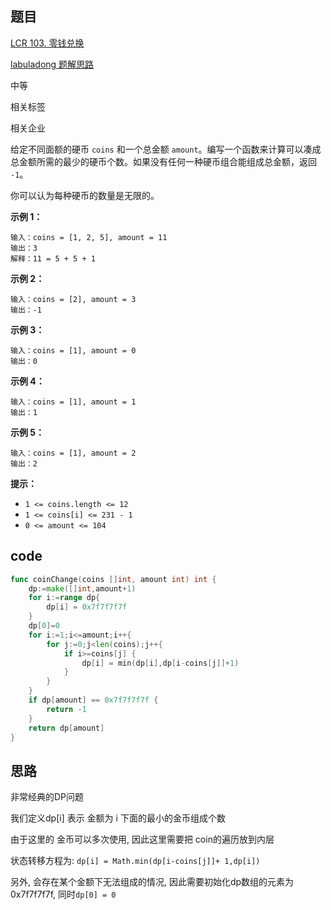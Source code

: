 ## 题目

[LCR 103. 零钱兑换](https://leetcode.cn/problems/gaM7Ch/)

[labuladong 题解](https://labuladong.online/algo/slug.html?slug=gaM7Ch)[思路](https://leetcode.cn/problems/gaM7Ch/description/#)

中等



相关标签

相关企业



给定不同面额的硬币 `coins` 和一个总金额 `amount`。编写一个函数来计算可以凑成总金额所需的最少的硬币个数。如果没有任何一种硬币组合能组成总金额，返回 `-1`。

你可以认为每种硬币的数量是无限的。

 

**示例 1：**

```
输入：coins = [1, 2, 5], amount = 11
输出：3 
解释：11 = 5 + 5 + 1
```

**示例 2：**

```
输入：coins = [2], amount = 3
输出：-1
```

**示例 3：**

```
输入：coins = [1], amount = 0
输出：0
```

**示例 4：**

```
输入：coins = [1], amount = 1
输出：1
```

**示例 5：**

```
输入：coins = [1], amount = 2
输出：2
```

 

**提示：**

- `1 <= coins.length <= 12`
- `1 <= coins[i] <= 231 - 1`
- `0 <= amount <= 104`



## code

```GO
func coinChange(coins []int, amount int) int {
    dp:=make([]int,amount+1)
    for i:=range dp{
        dp[i] = 0x7f7f7f7f
    }
    dp[0]=0
    for i:=1;i<=amount;i++{
        for j:=0;j<len(coins);j++{
            if i>=coins[j] {
                dp[i] = min(dp[i],dp[i-coins[j]]+1)
            }
        }
    }
    if dp[amount] == 0x7f7f7f7f {
        return -1
    }
    return dp[amount] 
}
```

## 思路

非常经典的DP问题

我们定义dp[i] 表示 金额为 i 下面的最小的金币组成个数

由于这里的 金币可以多次使用, 因此这里需要把 coin的遍历放到内层

状态转移方程为: `dp[i] = Math.min(dp[i-coins[j]]+ 1,dp[i])`

另外, 会存在某个金额下无法组成的情况, 因此需要初始化dp数组的元素为 0x7f7f7f7f, 同时`dp[0] = 0`





